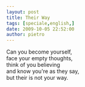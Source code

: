 ```yaml
---
layout: post
title: Their Way
tags: [speciale,english,]
date: 2009-10-05 22:52:00
author: pietro
---
```

Can you become yourself,<br/>face your empty thoughts,<br/>think of you believing<br/>and know you're as they say,<br/>but their is not your way.
